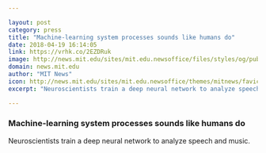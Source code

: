 ```yaml
---

layout: post
category: press
title: "Machine-learning system processes sounds like humans do"
date: 2018-04-19 16:14:05
link: https://vrhk.co/2EZDRuk
image: http://news.mit.edu/sites/mit.edu.newsoffice/files/styles/og/public/images/2018/MIT-Auditory-Model.jpg
domain: news.mit.edu
author: "MIT News"
icon: http://news.mit.edu/sites/mit.edu.newsoffice/themes/mitnews/favicon.ico
excerpt: "Neuroscientists train a deep neural network to analyze speech and music."

---
```


### Machine-learning system processes sounds like humans do

Neuroscientists train a deep neural network to analyze speech and music.